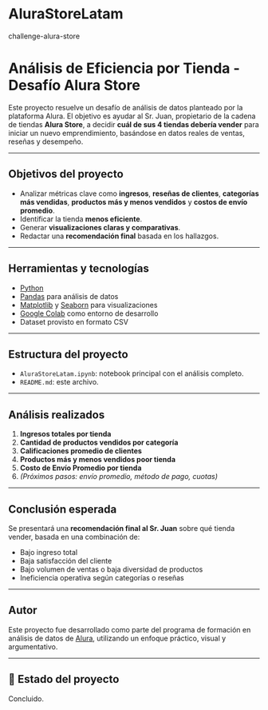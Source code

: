 # AluraStoreLatam
challenge-alura-store
#  Análisis de Eficiencia por Tienda - Desafío Alura Store

Este proyecto resuelve un desafío de análisis de datos planteado por la plataforma Alura. El objetivo es ayudar al Sr. Juan, propietario de la cadena de tiendas **Alura Store**, a decidir **cuál de sus 4 tiendas debería vender** para iniciar un nuevo emprendimiento, basándose en datos reales de ventas, reseñas y desempeño.

---

##  Objetivos del proyecto

- Analizar métricas clave como **ingresos**, **reseñas de clientes**, **categorías más vendidas**, **productos más y menos vendidos** y **costos de envío promedio**.
- Identificar la tienda **menos eficiente**.
- Generar **visualizaciones claras y comparativas**.
- Redactar una **recomendación final** basada en los hallazgos.

---

##  Herramientas y tecnologías

- [Python](https://www.python.org/) 
- [Pandas](https://pandas.pydata.org/) para análisis de datos
- [Matplotlib](https://matplotlib.org/) y [Seaborn](https://seaborn.pydata.org/) para visualizaciones
- [Google Colab](https://colab.research.google.com/) como entorno de desarrollo
- Dataset provisto en formato CSV

---

##  Estructura del proyecto

- `AluraStoreLatam.ipynb`: notebook principal con el análisis completo.
- `README.md`: este archivo.


---

##  Análisis realizados

1. **Ingresos totales por tienda**
2. **Cantidad de productos vendidos por categoría**
3. **Calificaciones promedio de clientes**
4. **Productos más y menos vendidos poor tienda**
5. **Costo de Envío Promedio por tienda**
6. *(Próximos pasos: envío promedio, método de pago, cuotas)*

---

##  Conclusión esperada

Se presentará una **recomendación final al Sr. Juan** sobre qué tienda vender, basada en una combinación de:

- Bajo ingreso total
- Baja satisfacción del cliente
- Bajo volumen de ventas o baja diversidad de productos
- Ineficiencia operativa según categorías o reseñas

---

##  Autor

Este proyecto fue desarrollado como parte del programa de formación en análisis de datos de [Alura](https://www.aluracursos.com/), utilizando un enfoque práctico, visual y argumentativo.

---

## 🎯 Estado del proyecto

Concluido.
